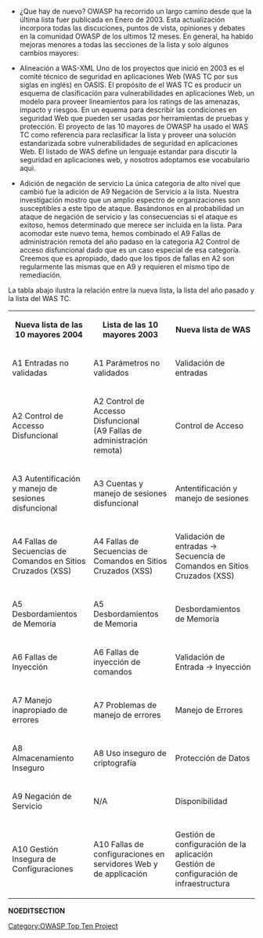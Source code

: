   - ¿Que hay de nuevo?
    OWASP ha recorrido un largo camino desde que la última lista fuer
    publicada en Enero de 2003. Esta actualización incorpora todas las
    discuciones, puntos de vista, opiniones y debates en la comunidad
    OWASP de los ultimos 12 meses. En general, ha habido mejoras menores
    a todas las secciones de la lista y solo algunos cambios mayores:

<!-- end list -->

  - Alineación a WAS-XML
    Uno de los proyectos que inició en 2003 es el comité técnico de
    seguridad en aplicaciones Web (WAS TC por sus siglas en inglés) en
    OASIS. El propósito de el WAS TC es producir un esquema de
    clasificación para vulnerabilidades en aplicaciones Web, un modelo
    para proveer lineamientos para los ratings de las amenazas, impacto
    y riesgos. En un equema para describir las condiciones en seguridad
    Web que pueden ser usadas por herramientas de pruebas y protección.
    El proyecto de las 10 mayores de OWASP ha usado el WAS TC como
    referencia para reclasificar la lista y proveer una solución
    estandarizada sobre vulnerabilidades de seguridad en aplicaciones
    Web. El listado de WAS define un lenguaje estandar para discutir la
    seguridad en aplicaciones web, y nosotros adoptamos ese vocabulario
    aqui.

<!-- end list -->

  - Adición de negación de servicio
    La única categoria de alto nivel que cambió fue la adición de A9
    Negación de Servicio a la lista. Nuestra investigación mostro que un
    amplio espectro de organizaciones son susceptibles a este tipo de
    ataque. Basándonos en al probabilidad un ataque de negación de
    servicio y las consecuencias si el ataque es exitoso, hemos
    determinado que merece ser incluida en la lista. Para acomodar este
    nuevo tema, hemos combinado el A9 Fallas de administración remota
    del año padaso en la categoria A2 Control de acceso disfuncional
    dado que es un caso especial de esa categoría. Creemos que es
    apropiado, dado que los tipos de fallas en A2 son regularmente las
    mismas que en A9 y requieren el mismo tipo de remediación.

La tabla abajo ilustra la relación entre la nueva lista, la lista del
año pasado y la lista del WAS TC.

<table>
<tbody>
<tr class="odd">
<td><div align="center">
<p><strong>Nueva lista de las 10 mayores 2004</strong></p>
</div></td>
<td><div align="center">
<p><strong>Lista de las 10 mayores 2003</strong></p>
</div></td>
<td><div align="center">
<p><strong>Nueva lista de WAS</strong></p>
</div></td>
</tr>
<tr class="even">
<td><p>A1 Entradas no validadas</p></td>
<td><p>A1 Parámetros no validados</p></td>
<td><p>Validación de entradas</p></td>
</tr>
<tr class="odd">
<td><p>A2 Control de Accesso Disfuncional</p></td>
<td><p>A2 Control de Accesso Disfuncional<br />
(A9 Fallas de administración remota)</p></td>
<td><p>Control de Acceso</p></td>
</tr>
<tr class="even">
<td><p>A3 Autentificación y manejo de sesiones disfuncional</p></td>
<td><p>A3 Cuentas y manejo de sesiones disfuncional</p></td>
<td><p>Antentificación y manejo de sesiones</p></td>
</tr>
<tr class="odd">
<td><p>A4 Fallas de Secuencias de Comandos en Sitios Cruzados (XSS)</p></td>
<td><p>A4 Fallas de Secuencias de Comandos en Sitios Cruzados (XSS)</p></td>
<td><p>Validación de entradas -&gt; Secuencia de Comandos en Sitios Cruzados (XSS)</p></td>
</tr>
<tr class="even">
<td><p>A5 Desbordamientos de Memoria</p></td>
<td><p>A5 Desbordamientos de Memoria</p></td>
<td><p>Desbordamientos de Memoria</p></td>
</tr>
<tr class="odd">
<td><p>A6 Fallas de Inyección</p></td>
<td><p>A6 Fallas de inyección de comandos</p></td>
<td><p>Validación de Entrada -&gt; Inyección</p></td>
</tr>
<tr class="even">
<td><p>A7 Manejo inapropiado de errores</p></td>
<td><p>A7 Problemas de manejo de errores</p></td>
<td><p>Manejo de Errores</p></td>
</tr>
<tr class="odd">
<td><p>A8 Almacenamiento Inseguro</p></td>
<td><p>A8 Uso inseguro de criptografía</p></td>
<td><p>Protección de Datos</p></td>
</tr>
<tr class="even">
<td><p>A9 Negación de Servicio</p></td>
<td><p>N/A</p></td>
<td><p>Disponibilidad</p></td>
</tr>
<tr class="odd">
<td><p>A10 Gestión Insegura de Configuraciones</p></td>
<td><p>A10 Fallas de configuraciones en servidores Web y de applicación</p></td>
<td><p>Gestión de configuración de la aplicación<br />
Gestión de configuración de infraestructura</p></td>
</tr>
</tbody>
</table>

__NOEDITSECTION__

[Category:OWASP Top Ten
Project](Category:OWASP_Top_Ten_Project "wikilink")